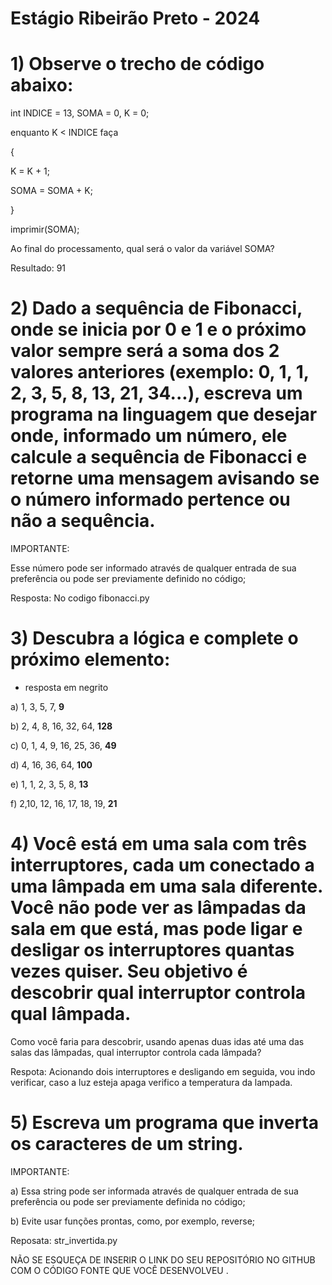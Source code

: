 # Estágio Ribeirão Preto - 2024

# 1) Observe o trecho de código abaixo:

int INDICE = 13, SOMA = 0, K = 0;

enquanto K < INDICE faça

{

K = K + 1;

SOMA = SOMA + K;

}

imprimir(SOMA);

Ao final do processamento, qual será o valor da variável SOMA?

Resultado: 91

# 2) Dado a sequência de Fibonacci, onde se inicia por 0 e 1 e o próximo valor sempre será a soma dos 2 valores anteriores (exemplo: 0, 1, 1, 2, 3, 5, 8, 13, 21, 34...), escreva um programa na linguagem que desejar onde, informado um número, ele calcule a sequência de Fibonacci e retorne uma mensagem avisando se o número informado pertence ou não a sequência.


IMPORTANTE:

Esse número pode ser informado através de qualquer entrada de sua preferência ou pode ser previamente definido no código;

Resposta: No codigo fibonacci.py

# 3) Descubra a lógica e complete o próximo elemento:

* resposta em negrito

a) 1, 3, 5, 7, __9__

b) 2, 4, 8, 16, 32, 64, __128__

c) 0, 1, 4, 9, 16, 25, 36, __49__

d) 4, 16, 36, 64, __100__

e) 1, 1, 2, 3, 5, 8, __13__

f) 2,10, 12, 16, 17, 18, 19, __21__



# 4) Você está em uma sala com três interruptores, cada um conectado a uma lâmpada em uma sala diferente. Você não pode ver as lâmpadas da sala em que está, mas pode ligar e desligar os interruptores quantas vezes quiser. Seu objetivo é descobrir qual interruptor controla qual lâmpada.

Como você faria para descobrir, usando apenas duas idas até uma das salas das lâmpadas, qual interruptor controla cada lâmpada?

Respota: Acionando dois interruptores e desligando em seguida, vou indo verificar, caso a luz esteja apaga verifico a temperatura da lampada.
 

# 5) Escreva um programa que inverta os caracteres de um string.


IMPORTANTE:

a) Essa string pode ser informada através de qualquer entrada de sua preferência ou pode ser previamente definida no código;

b) Evite usar funções prontas, como, por exemplo, reverse;

Reposata: str_invertida.py

NÃO SE ESQUEÇA DE INSERIR O LINK DO SEU REPOSITÓRIO NO GITHUB COM O CÓDIGO FONTE QUE VOCÊ DESENVOLVEU .